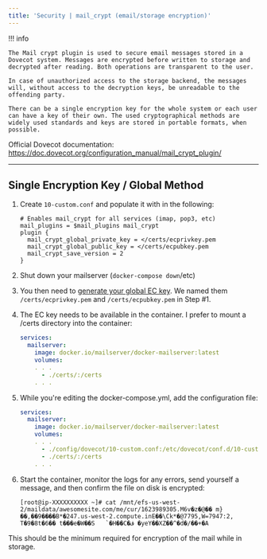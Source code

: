 ```yaml
---
title: 'Security | mail_crypt (email/storage encryption)'
---
```


!!! info
 
    The Mail crypt plugin is used to secure email messages stored in a Dovecot system. Messages are encrypted before written to storage and decrypted after reading. Both operations are transparent to the user.

    In case of unauthorized access to the storage backend, the messages will, without access to the decryption keys, be unreadable to the offending party.

    There can be a single encryption key for the whole system or each user can have a key of their own. The used cryptographical methods are widely used standards and keys are stored in portable formats, when possible.



Official Dovecot documentation: https://doc.dovecot.org/configuration_manual/mail_crypt_plugin/

---

## Single Encryption Key / Global Method

1. Create `10-custom.conf` and populate it with in the following:

    ```
    # Enables mail_crypt for all services (imap, pop3, etc)
    mail_plugins = $mail_plugins mail_crypt
    plugin {
      mail_crypt_global_private_key = </certs/ecprivkey.pem
      mail_crypt_global_public_key = </certs/ecpubkey.pem
      mail_crypt_save_version = 2
    }
    ```

2. Shut down your mailserver (`docker-compose down`/etc)

3. You then need to [generate your global EC key](https://doc.dovecot.org/configuration_manual/mail_crypt_plugin/#ec-key). We named them `/certs/ecprivkey.pem` and `/certs/ecpubkey.pem` in Step #1.

4. The EC key needs to be available in the container. I prefer to mount a /certs directory into the container: 
    ```yaml
    services:
      mailserver:
        image: docker.io/mailserver/docker-mailserver:latest
        volumes:
        . . .
          - ./certs/:/certs
        . . .
    ```

5. While you're editing the docker-compose.yml, add the configuration file:
    ```yaml
    services:
      mailserver:
        image: docker.io/mailserver/docker-mailserver:latest
        volumes:
        . . .
          - ./config/dovecot/10-custom.conf:/etc/dovecot/conf.d/10-custom.conf
          - ./certs/:/certs
        . . .
    ```

6. Start the container, monitor the logs for any errors, send yourself a message, and then confirm the file on disk is encrypted:
    ```
    [root@ip-XXXXXXXXXX ~]# cat /mnt/efs-us-west-2/maildata/awesomesite.com/me/cur/1623989305.M6v�z�@�� m}��,��9����B*�247.us-west-2.compute.inE��\Ck*�@7795,W=7947:2,
    T�9�8t�6�� t���e�W��S   `�H��C�ڤ �yeY��XZ��^�d�/��+�A
    ```

This should be the minimum required for encryption of the mail while in storage.

